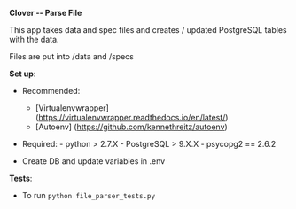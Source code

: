 **Clover -- Parse File**

This app takes data and spec files and creates / updated PostgreSQL tables with the data.

Files are put into /data and /specs

**Set up**:
 - Recommended:
    - [Virtualenvwrapper] (https://virtualenvwrapper.readthedocs.io/en/latest/)
    - [Autoenv] (https://github.com/kennethreitz/autoenv)
- Required:
      - python > 2.7.X
      - PostgreSQL > 9.X.X
      - psycopg2 == 2.6.2
    
- Create DB and update variables in .env

**Tests**:
 - To run `python file_parser_tests.py`
 